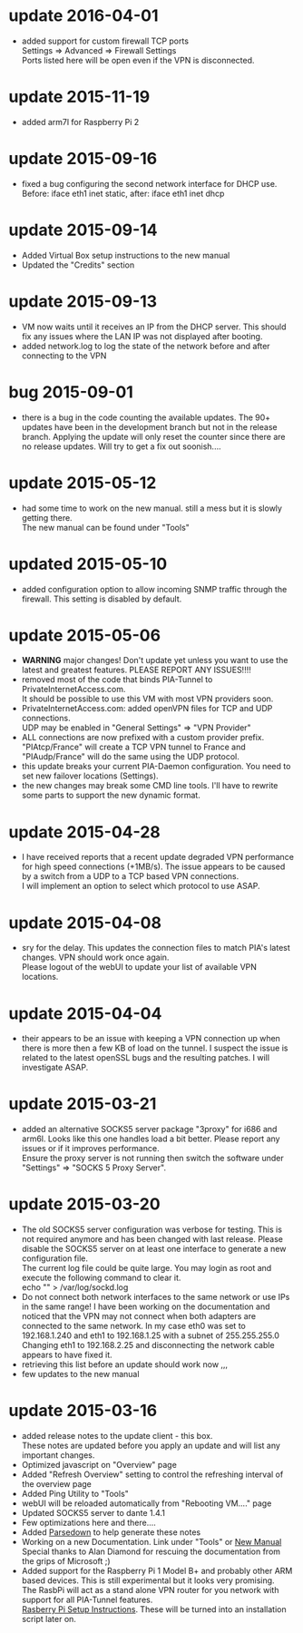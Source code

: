 update 2016-04-01
=================
* added support for custom firewall TCP ports    
  Settings => Advanced => Firewall Settings    
  Ports listed here will be open even if the VPN is disconnected.

update 2015-11-19
=================
* added arm7l for Raspberry Pi 2

update 2015-09-16
=================
* fixed a bug configuring the second network interface for DHCP use. Before: iface eth1 inet static, after: iface eth1 inet dhcp

update 2015-09-14
=================
* Added Virtual Box setup instructions to the new manual
* Updated the "Credits" section

update 2015-09-13
=================
* VM now waits until it receives an IP from the DHCP server. This should fix any issues where the LAN IP was not displayed after booting.
* added network.log to log the state of the network before and after connecting to the VPN

bug 2015-09-01
=================
* there is a bug in the code counting the available updates. The 90+ updates have been in 
the development branch but not in the release branch. Applying the update will only reset the counter since there are no release updates.
Will try to get a fix out soonish....

update 2015-05-12
=================
* had some time to work on the new manual. still a mess but it is slowly getting there.    
  The new manual can be found under "Tools"

updated 2015-05-10
==================
* added configuration option to allow incoming SNMP traffic through the firewall. This setting is disabled by default.

update 2015-05-06
=================
* **WARNING** major changes! Don't update yet unless you want to use the latest and greatest features. PLEASE REPORT ANY ISSUES!!!!
* removed most of the code that binds PIA-Tunnel to PrivateInternetAccess.com.      
  It should be possible to use this VM with most VPN providers soon.
* PrivateInternetAccess.com: added openVPN files for TCP and UDP connections.     
  UDP may be enabled in "General Settings" => "VPN Provider"
* ALL connections are now prefixed with a custom provider prefix. "PIAtcp/France" will create a TCP VPN tunnel to France and "PIAudp/France" will do the same using the UDP protocol.
* this update breaks your current PIA-Daemon configuration. You need to set new failover locations (Settings).
* the new changes may break some CMD line tools. I'll have to rewrite some parts to support the new dynamic format.


update 2015-04-28
=================
* I have received reports that a recent update degraded VPN performance for high speed connections (+1MB/s). The issue appears to be caused by a switch from a UDP to a TCP based VPN connections.      
I will implement an option to select which protocol to use ASAP. 



update 2015-04-08
=================
* sry for the delay. This updates the connection files to match PIA's latest changes. VPN should work once again.    
  Please logout of the webUI to update your list of available VPN locations.

update 2015-04-04
=================
* their appears to be an issue with keeping a VPN connection up when there is more then a few KB of load on the
  tunnel. I suspect the issue is related to the latest openSSL bugs and the resulting patches. I will investigate ASAP.

update 2015-03-21
=================
* added an alternative SOCKS5 server package "3proxy" for i686 and arm6l. Looks like this one handles load a bit better.
  Please report any issues or if it improves performance.    
  Ensure the proxy server is not running then switch the software under "Settings" => "SOCKS 5 Proxy Server".

update 2015-03-20
=================
* The old SOCKS5 server configuration was verbose for testing. This is not required anymore and
  has been changed with last release. Please disable the SOCKS5 server on at least one interface
  to generate a new configuration file.  
  The current log file could be quite large. You may login as root and execute the following command to clear it.   
  echo "" >  /var/log/sockd.log
* Do not connect both network interfaces to the same network or use IPs in the same range!
  I have been working on the documentation and noticed that the VPN may not connect
  when both adapters are connected to the same network. In my case eth0 was set to 192.168.1.240
  and eth1 to 192.168.1.25 with a subnet of 255.255.255.0   
  Changing eth1 to 192.168.2.25 and disconnecting the network cable appears to have fixed it.
* retrieving this list before an update should work now ,,,
* few updates to the new manual
  
  
  
update 2015-03-16
======================
* added release notes to the update client - this box.  
  These notes are updated before you apply an update and will list any important changes.
* Optimized javascript on "Overview" page
* Added "Refresh Overview" setting to control the refreshing interval of the overview page
* Added Ping Utility to "Tools"
* webUI will be reloaded automatically from "Rebooting VM...." page
* Updated SOCKS5 server to dante 1.4.1
* Few optimizations here and there....
* Added [Parsedown](http://parsedown.org/) to help generate these notes
* Working on a new Documentation. Link under "Tools" or [New Manual](./docs/index.html)
  Special thanks to Alan Diamond for rescuing the documentation from the grips of Microsoft ;)
* Added support for the Raspberry Pi 1 Model B+ and probably other ARM based devices. This is still experimental but it looks very promising.  
The RasbPi will act as a stand alone VPN router for you network with support for all PIA-Tunnel features.  
[Rasberry Pi Setup Instructions](./docs/index.html#pi_setup). These will be turned into an installation script later on.
